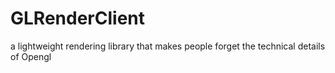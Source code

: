 # GLRenderClient
a lightweight rendering library that makes people forget the technical details of Opengl

